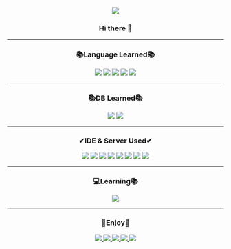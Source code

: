 <div align="center">
  <img src="https://capsule-render.vercel.app/api?type=cylinder&color=0:FFC0CB,100:FF6A89&height=100&section=header&text=yurryme&fontSize=50" />
</div>
<h3 align="center">Hi there 👋 </h3>
<hr>
<h3 align="center">📚Language Learned📚</h3>
<div align="center">
  <img src="https://img.shields.io/badge/Java-DF3A01?style=flat&logo=Java&logoColor=007396"/>
    <img src="https://img.shields.io/badge/C-A8B9CC?style=flat-square&logo=C&logoColor=white"/>
  <img src="https://img.shields.io/badge/Android-FA8258?style=flat&logo=Android&logoColor=3DDC84"/>
  <img src="https://img.shields.io/badge/Linux-F79F81?style=flat&logo=Linux&logoColor=FCC624"/>
  <img src="https://img.shields.io/badge/HTML5-F8E6E0?style=flat&logo=HTML5&logoColor=E34F26"/></br>
</div>
<hr>
<h3 align="center">📚DB Learned📚</h3>
<div align="center">
  <img src="https://img.shields.io/badge/MySQL-FACC2E?style=flat&logo=MySQL&logoColor=4479A1"/>
  <img src="https://img.shields.io/badge/Firebase-F3E2A9?style=flat&logo=Firebase&logoColor=FFCA28"/>
</div>
<hr>
<h3 align="center">✔IDE & Server Used✔</h3>
<div align="center">
    <img src="https://img.shields.io/badge/VMware-#607078?style=flat&logo=VMware&logoColor=2C2255"/>
  <img src="https://img.shields.io/badge/Eclipse IDE-FF4000?style=flat&logo=Eclipse IDE&logoColor=2C2255"/>
  <img src="https://img.shields.io/badge/Visual Studio-FE642E?style=flat&logo=Visual Studio&logoColor=5C2D91"/>
  <img src="https://img.shields.io/badge/Android Studio-3359DF?style=flat&logo=Android Studio&logoColor=5C2D91"/>
  <img src="https://img.shields.io/badge/Jupyter-F5BCA9?style=flat&logo=Jupyter&logoColor=F37626"/>
  <img src="https://img.shields.io/badge/Google Colab-F6D8CE?style=flat&logo=Google Colab&logoColor=F9AB00"/>
  <img src="https://img.shields.io/badge/Apache Tomcat-F7D358?style=flat&logo=Apache Tomcat&logoColor=F8DC75"/>
  <img src="https://img.shields.io/badge/OpenGL-F5DA81?style=flat&logo=OpenGL&logoColor=5586A4"/>
</div>
<hr>
<h3 align="center">💻Learning📚</h3>
<div align="center">
  <img src="https://img.shields.io/badge/Kotlin-199900?style=flat&logo=Kotlin&logoColor=7F52FF"/>
</div>
<hr>
<h3 align="center">🎈Enjoy🎈</h3>
<div align="center">
  <a href="https://github.com/HeoYurim" target="_blank"><img src="https://img.shields.io/badge/GitHub-0080FF?style=flat&logo=GitHub&logoColor=181717"/>
  <a href="https://www.instagram.com/yurryme" target="_blank"><img src="https://img.shields.io/badge/Instagram-2E9AFE?style=flat&logo=Instagram&logoColor=E4405F"/>
  <img src="https://img.shields.io/badge/WEBTOON-58ACFA?style=flat&logo=WEBTOON&logoColor=00D564"/>
  <img src="https://img.shields.io/badge/YouTube-81BEF7?style=flat&logo=YouTube&logoColor=FF0000"/>
  <img src="https://img.shields.io/badge/Duolingo-A9D0F5?style=flat&logo=Duolingo&logoColor=58CC02"/>
</div>
 
